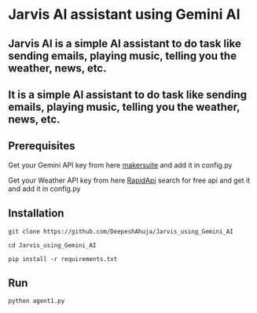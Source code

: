 # Jarvis AI assistant using Gemini AI
## Jarvis AI is a simple AI assistant to do task like sending emails, playing music, telling you the weather, news, etc.
## It is a simple AI assistant to do task like sending emails, playing music, telling you the weather, news, etc.

## Prerequisites

Get your Gemini API key from here [makersuite](https://makersuite.google.com/app/apikey) and add it in config.py

Get your Weather API key from here [RapidApi](https://rapidapi.com/search/weather) search for free api and get it and add it in config.py

## Installation

`git clone https://github.com/DeepeshAhuja/Jarvis_using_Gemini_AI`

`cd Jarvis_using_Gemini_AI`

`pip install -r requirements.txt`

## Run

`python agent1.py`